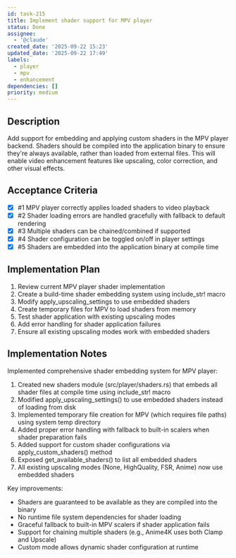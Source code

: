 ```yaml
---
id: task-215
title: Implement shader support for MPV player
status: Done
assignee:
  - '@claude'
created_date: '2025-09-22 15:23'
updated_date: '2025-09-22 17:49'
labels:
  - player
  - mpv
  - enhancement
dependencies: []
priority: medium
---
```


## Description

<!-- SECTION:DESCRIPTION:BEGIN -->
Add support for embedding and applying custom shaders in the MPV player backend. Shaders should be compiled into the application binary to ensure they're always available, rather than loaded from external files. This will enable video enhancement features like upscaling, color correction, and other visual effects.
<!-- SECTION:DESCRIPTION:END -->

## Acceptance Criteria
<!-- AC:BEGIN -->
- [x] #1 MPV player correctly applies loaded shaders to video playback
- [x] #2 Shader loading errors are handled gracefully with fallback to default rendering
- [x] #3 Multiple shaders can be chained/combined if supported
- [x] #4 Shader configuration can be toggled on/off in player settings
- [x] #5 Shaders are embedded into the application binary at compile time
<!-- AC:END -->

## Implementation Plan

<!-- SECTION:PLAN:BEGIN -->
1. Review current MPV player shader implementation
2. Create a build-time shader embedding system using include_str! macro
3. Modify apply_upscaling_settings to use embedded shaders
4. Create temporary files for MPV to load shaders from memory
5. Test shader application with existing upscaling modes
6. Add error handling for shader application failures
7. Ensure all existing upscaling modes work with embedded shaders
<!-- SECTION:PLAN:END -->

## Implementation Notes

<!-- SECTION:NOTES:BEGIN -->
Implemented comprehensive shader embedding system for MPV player:

1. Created new shaders module (src/player/shaders.rs) that embeds all shader files at compile time using include_str! macro
2. Modified apply_upscaling_settings() to use embedded shaders instead of loading from disk
3. Implemented temporary file creation for MPV (which requires file paths) using system temp directory
4. Added proper error handling with fallback to built-in scalers when shader preparation fails
5. Added support for custom shader configurations via apply_custom_shaders() method
6. Exposed get_available_shaders() to list all embedded shaders
7. All existing upscaling modes (None, HighQuality, FSR, Anime) now use embedded shaders

Key improvements:
- Shaders are guaranteed to be available as they are compiled into the binary
- No runtime file system dependencies for shader loading
- Graceful fallback to built-in MPV scalers if shader application fails
- Support for chaining multiple shaders (e.g., Anime4K uses both Clamp and Upscale)
- Custom mode allows dynamic shader configuration at runtime
<!-- SECTION:NOTES:END -->
